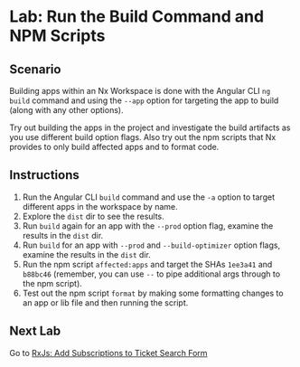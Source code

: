 # Lab: Run the Build Command and NPM Scripts

## Scenario
Building apps within an Nx Workspace is done with the Angular CLI `ng build` command and using the `--app` option for targeting the app to build (along with any other options).

Try out building the apps in the project and investigate the build artifacts as you use different build option flags. Also try out the npm scripts that Nx provides to only build affected apps and to format code.

## Instructions
1. Run the Angular CLI `build` command and use the `-a` option to target different apps in the workspace by name.
1. Explore the `dist` dir to see the results.
1. Run `build` again for an app with the `--prod` option flag, examine the results in the `dist` dir.
1. Run `build` for an app with `--prod` and `--build-optimizer` option flags, examine the results in the `dist` dir.
1. Run the npm script `affected:apps` and target the SHAs `1ee3a41` and `b88bc46` (remember, you can use ` -- ` to pipe additional args through to the npm script).
1. Test out the npm script `format` by making some formatting changes to an app or lib file and then running the script.

## Next Lab
Go to [RxJs: Add Subscriptions to Ticket Search Form](rxjs/lab-1.md)
